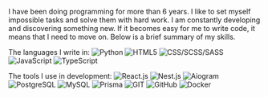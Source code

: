 I have been doing programming for more than 6 years. I like to set myself impossible tasks and solve them with hard work. I am constantly developing and discovering something new. If it becomes easy for me to write code, it means that I need to move on. Below is a brief summary of my skills.

The languages I write in:
![Python](https://img.shields.io/badge/-Python-black?style=for-the-badge&logo=python)
![HTML5](https://img.shields.io/badge/-HTML5-black?style=for-the-badge&logo=html5)
![CSS/SCSS/SASS](https://img.shields.io/badge/-CSS/SCSS/SASS-black?style=for-the-badge&logo=SASS)
![JavaScript](https://img.shields.io/badge/-JavaScript-black?style=for-the-badge&logo=javascript)
![TypeScript](https://img.shields.io/badge/-TypeScript-black?style=for-the-badge&logo=TypeScript)

The tools I use in development:
![React.js](https://img.shields.io/badge/-React.js-black?style=for-the-badge&logo=React)
![Nest.js](https://img.shields.io/badge/-Nest.js-black?style=for-the-badge&logo=nestjs)
![Aiogram](https://img.shields.io/badge/-Aiogram-black?style=for-the-badge&logo=telegram)
![PostgreSQL](https://img.shields.io/badge/-PostgreSQL-black?style=for-the-badge&logo=postgresql)
![MySQL](https://img.shields.io/badge/-MySQL-black?style=for-the-badge&logo=Sqlite)
![Prisma](https://img.shields.io/badge/-Prisma-black?style=for-the-badge&logo=Prisma)
![GIT](https://img.shields.io/badge/-GIT-black?style=for-the-badge&logo=GIT)
![GitHub](https://img.shields.io/badge/-GitHub-black?style=for-the-badge&logo=github)
![Docker](https://img.shields.io/badge/-Docker-black?style=for-the-badge&logo=docker)
